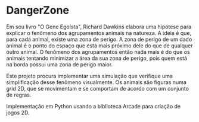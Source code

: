 # DangerZone

Em seu livro "O Gene Egoísta", Richard Dawkins elabora uma hipótese para explicar o fenômeno dos agrupamentos animais na natureza.
A ideia é que, para cada animal, existe uma zona de perigo. A zona de perigo de um dado animal é o ponto do espaço que está mais
próximo dele do que de qualquer outro animal. O fenômeno dos agrupamentos então nada mais é do que os animais tentando minimizar
a área da sua zona de perigo, pois quem está na borda possui uma zona de perigo maior.

Este projeto procura implementar uma simulação que verifique uma simplificação desse fenômeno visualmente. Os animais são 
figuras numa grid 2D, que se movimentam e se comportam de acordo com um conjunto de regras.

Implementação em Python usando a biblioteca Arcade para criação de jogos 2D.

